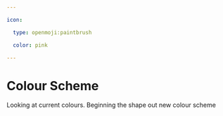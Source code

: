 ```yaml
---

icon: 

  type: openmoji:paintbrush

  color: pink

---
```


# Colour Scheme

Looking at current colours. Beginning the shape out new colour scheme